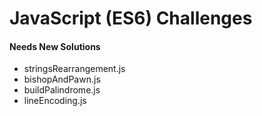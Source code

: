 # JavaScript (ES6) Challenges

#### Needs New Solutions
* stringsRearrangement.js
* bishopAndPawn.js
* buildPalindrome.js
* lineEncoding.js